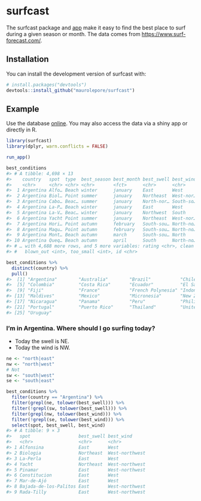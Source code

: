 
<!-- README.md is generated from README.Rmd. Please edit that file -->

# surfcast

<!-- badges: start -->
<!-- badges: end -->

The surfcast package and
[app](https://maurolepore.shinyapps.io/surfcast/) make it easy to find
the best place to surf during a given season or month. The data comes
from <https://www.surf-forecast.com/>.

## Installation

You can install the development version of surfcast with:

``` r
# install.packages("devtools")
devtools::install_github("maurolepore/surfcast")
```

## Example

Use the database [online](https://maurolepore.shinyapps.io/surfcast/).
You may also access the data via a shiny app or directly in R.

``` r
library(surfcast)
library(dplyr, warn.conflicts = FALSE)
```

``` r
run_app()
```

``` r
best_conditions
#> # A tibble: 4,698 × 13
#>    country   spot  type  best_season best_month best_swell best_wind reliability
#>    <chr>     <chr> <chr> <chr>       <fct>      <chr>      <chr>     <chr>      
#>  1 Argentina Alfo… Beach winter      january    East       West      inconsiste…
#>  2 Argentina Biol… Point summer      january    Northeast  West-nor… very consi…
#>  3 Argentina Cabo… Beac… summer      january    North-nor… South-so… fairly con…
#>  4 Argentina La-P… Beach winter      january    East       West      fairly con…
#>  5 Argentina La-V… Beac… winter      january    Northwest  South     consistent 
#>  6 Argentina Yacht Point summer      january    Northeast  West-nor… consistent 
#>  7 Argentina Hori… Point autumn      february   South-sou… North-no… very consi…
#>  8 Argentina Maqu… Point autumn      february   South-sou… North-no… very consi…
#>  9 Argentina Mont… Beach autumn      march      South-sou… North     consistent 
#> 10 Argentina Queq… Beach autumn      april      South      North-no… fairly con…
#> # … with 4,688 more rows, and 5 more variables: rating <chr>, clean <int>,
#> #   blown_out <int>, too_small <int>, id <chr>
```

``` r
best_conditions %>% 
  distinct(country) %>% 
  pull()
#>  [1] "Argentina"        "Australia"        "Brazil"           "Chile"           
#>  [5] "Colombia"         "Costa Rica"       "Ecuador"          "El Salvador"     
#>  [9] "Fiji"             "France"           "French Polynesia" "Indonesia"       
#> [13] "Maldives"         "Mexico"           "Micronesia"       "New Zealand"     
#> [17] "Nicaragua"        "Panama"           "Peru"             "Philippines"     
#> [21] "Portugal"         "Puerto Rico"      "Thailand"         "United States"   
#> [25] "Uruguay"
```

### I’m in Argentina. Where should I go surfing today?

-   Today the swell is NE.
-   Today the wind is NW.

``` r
ne <- "north|east"
nw <- "north|west"
# Not
sw <- "south|west"
se <- "south|east"

best_conditions %>%
  filter(country == "Argentina") %>% 
  filter(grepl(ne, tolower(best_swell))) %>%
  filter(!grepl(sw, tolower(best_swell))) %>%
  filter(grepl(nw, tolower(best_wind))) %>% 
  filter(!grepl(se, tolower(best_wind))) %>% 
  select(spot, best_swell, best_wind)
#> # A tibble: 9 × 3
#>   spot                  best_swell best_wind     
#>   <chr>                 <chr>      <chr>         
#> 1 Alfonsina             East       West          
#> 2 Biologia              Northeast  West-northwest
#> 3 La-Perla              East       West          
#> 4 Yacht                 Northeast  West-northwest
#> 5 Pinamar               East       West-northwest
#> 6 Constitucion          East       West          
#> 7 Mar-de-Ajó            East       West          
#> 8 Bajada-de-los-Palitos East       West-northwest
#> 9 Rada-Tilly            East       West-northwest
```
